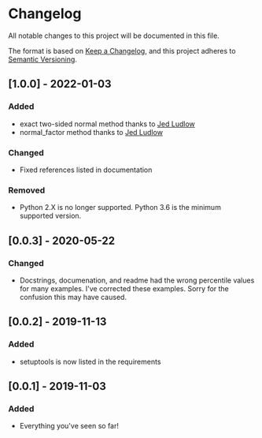 # Changelog
All notable changes to this project will be documented in this file.

The format is based on [Keep a Changelog](https://keepachangelog.com/en/1.0.0/),
and this project adheres to [Semantic Versioning](https://semver.org/spec/v2.0.0.html).

## [1.0.0] - 2022-01-03
### Added
- exact two-sided normal method thanks to [Jed Ludlow](https://github.com/jedludlow) 
- normal_factor method thanks to [Jed Ludlow](https://github.com/jedludlow)
### Changed
- Fixed references listed in documentation
### Removed
- Python 2.X is no longer supported. Python 3.6 is the minimum supported version. 

## [0.0.3] - 2020-05-22
### Changed
- Docstrings, documenation, and readme had the wrong percentile values for many examples. I've corrected these examples. Sorry for the confusion this may have caused.

## [0.0.2] - 2019-11-13
### Added
- setuptools is now listed in the requirements

## [0.0.1] - 2019-11-03
### Added
- Everything you've seen so far!
